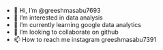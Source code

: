 - 👋 Hi, I’m @greeshmasabu7693
- 👀 I’m interested in data analysis
- 🌱 I’m currently learning google data analytics
- 💞️ I’m looking to collaborate on github
- 📫 How to reach me instagram greeshmasabu7391

<!---
greeshmasabu7693/greeshmasabu7693 is a ✨ special ✨ repository because its `README.md` (this file) appears on your GitHub profile.
You can click the Preview link to take a look at your changes.
--->
